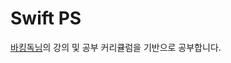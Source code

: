 # Swift PS

[바킹독님](https://github.com/encrypted-def/basic-algo-lecture/tree/master)의 강의 및 공부 커리큘럼을 기반으로 공부합니다.
